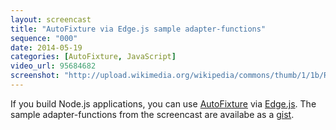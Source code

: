 ```yaml
---
layout: screencast
title: "AutoFixture via Edge.js sample adapter-functions"
sequence: "000"
date: 2014-05-19
categories: [AutoFixture, JavaScript]
video_url: 95684682
screenshot: "http://upload.wikimedia.org/wikipedia/commons/thumb/1/1b/RCA_Indian_Head_test_pattern.JPG/320px-RCA_Indian_Head_test_pattern.JPG"
---
```


If you build Node.js applications, you can use [AutoFixture](https://github.com/AutoFixture/AutoFixture) via [Edge.js](http://tjanczuk.github.io/edge/). The sample adapter-functions from the screencast are availabe as a [gist](https://gist.github.com/moodmosaic/5840800).